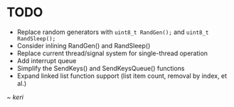 # TODO

- Replace random generators with `uint8_t RandGen();` and `uint8_t RandSleep();`
- Consider inlining RandGen() and RandSleep()
- Replace current thread/signal system for single-thread operation
- Add interrupt queue
- Simplify the SendKeys() and SendKeysQueue() functions
- Expand linked list function support (list item count, removal by index, et al.)

*~ keri*
